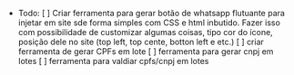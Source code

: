 * Todo:
    [ ] Criar ferramenta para gerar botão de whatsapp flutuante para injetar em site sde forma simples com CSS e html inbutido. Fazer isso com possibilidade de customizar algumas coisas, tipo cor do ícone, posição dele no site (top left, top cente, botton left e etc.)
    [ ] criar ferramenta de gerar CPFs em lote
    [ ] ferramenta para gerar cnpj em lotes
    [ ] ferramenta para valdiar cpfs/cnpj em lotes